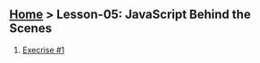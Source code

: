 ## [Home](../../README.md) > Lesson-05: JavaScript Behind the Scenes

1. [Execrise #1](execrise-1/readme.md)

